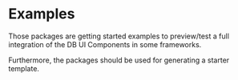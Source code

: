 # Examples

Those packages are getting started examples to preview/test a full integration of the DB UI Components in some frameworks.

Furthermore, the packages should be used for generating a starter template.
